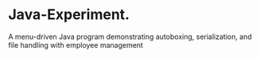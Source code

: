 # Java-Experiment.
A menu-driven Java program demonstrating autoboxing, serialization, and file handling with employee management
